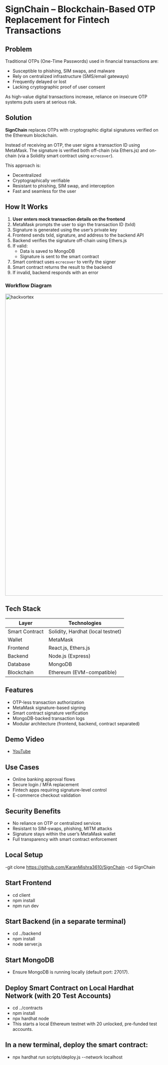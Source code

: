 # SignChain – Blockchain-Based OTP Replacement for Fintech Transactions

## Problem

Traditional OTPs (One-Time Passwords) used in financial transactions are:

- Susceptible to phishing, SIM swaps, and malware
- Rely on centralized infrastructure (SMS/email gateways)
- Frequently delayed or lost
- Lacking cryptographic proof of user consent

As high-value digital transactions increase, reliance on insecure OTP systems puts users at serious risk.

## Solution

**SignChain** replaces OTPs with cryptographic digital signatures verified on the Ethereum blockchain.

Instead of receiving an OTP, the user signs a transaction ID using MetaMask. The signature is verified both off-chain (via Ethers.js) and on-chain (via a Solidity smart contract using `ecrecover`).

This approach is:

- Decentralized
- Cryptographically verifiable
- Resistant to phishing, SIM swap, and interception
- Fast and seamless for the user

## How It Works

1. **User enters mock transaction details on the frontend**
2. MetaMask prompts the user to sign the transaction ID (txId)
3. Signature is generated using the user’s private key
4. Frontend sends txId, signature, and address to the backend API
5. Backend verifies the signature off-chain using Ethers.js
6. If valid:
   - Data is saved to MongoDB
   - Signature is sent to the smart contract
7. Smart contract uses `ecrecover` to verify the signer
8. Smart contract returns the result to the backend
9. If invalid, backend responds with an error

### Workflow Diagram

<img width="1814" height="962" alt="hackvortex" src="https://github.com/user-attachments/assets/328c8485-fdd0-42aa-9108-b62559d99fe5" />


## Tech Stack

| Layer           | Technologies                        |
|----------------|-------------------------------------|
| Smart Contract  | Solidity, Hardhat (local testnet)  |
| Wallet          | MetaMask                           |
| Frontend        | React.js, Ethers.js                |
| Backend         | Node.js (Express)                  |
| Database        | MongoDB                            |
| Blockchain      | Ethereum (EVM-compatible)          |

## Features

- OTP-less transaction authorization
- MetaMask signature-based signing
- Smart contract signature verification
- MongoDB-backed transaction logs
- Modular architecture (frontend, backend, contract separated)

## Demo Video

- [YouTube](https://youtu.be/jbMd7GewVb4)

## Use Cases

- Online banking approval flows
- Secure login / MFA replacement
- Fintech apps requiring signature-level control
- E-commerce checkout validation

## Security Benefits

- No reliance on OTP or centralized services
- Resistant to SIM-swaps, phishing, MITM attacks
- Signature stays within the user’s MetaMask wallet
- Full transparency with smart contract enforcement

## Local Setup
-git clone https://github.com/KaranMishra3610/SignChain
-cd SignChain

## Start Frontend
- cd client
- npm install
- npm run dev

## Start Backend (in a separate terminal)
- cd ../backend
- npm install
- node server.js

## Start MongoDB
- Ensure MongoDB is running locally (default port: 27017).

## Deploy Smart Contract on Local Hardhat Network (with 20 Test Accounts)
- cd ../contracts
- npm install
- npx hardhat node
- This starts a local Ethereum testnet with 20 unlocked, pre-funded test accounts.

## In a new terminal, deploy the smart contract:
- npx hardhat run scripts/deploy.js --network localhost
